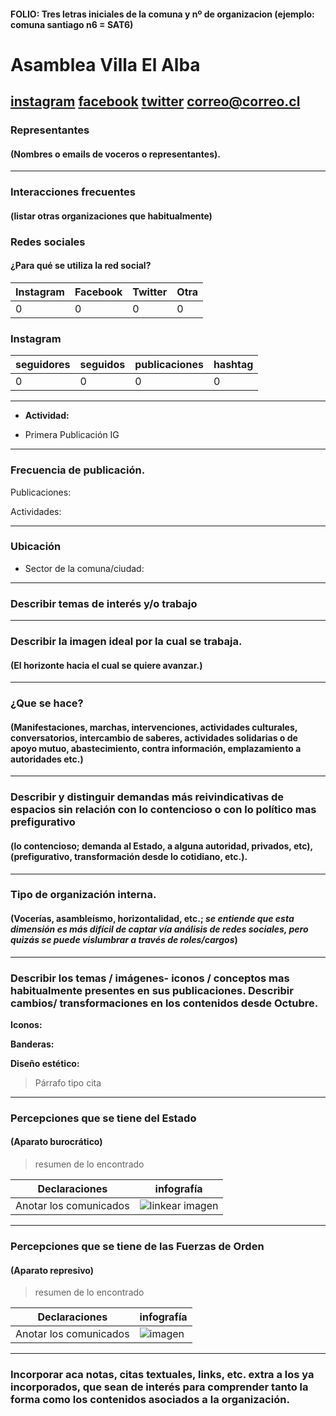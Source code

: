 #### FOLIO: Tres letras iniciales de la comuna y nº de organizacion (ejemplo: comuna santiago n6 = SAT6)
# Asamblea Villa El Alba

[instagram](https://www.instagram.com/asambleaelalba/)
[facebook]()
[twitter]()
<correo@correo.cl>
---

### Representantes
#### (Nombres o emails de voceros o representantes).

---
### Interacciones frecuentes
#### (listar otras organizaciones que habitualmente)

### Redes sociales
#### ¿Para qué se utiliza la red social?
| Instagram | Facebook | Twitter | Otra 
|---|---|---|---|
|0|0|0|0|

### **Instagram**
| seguidores | seguidos | publicaciones | hashtag |
|---|---|---|---|
|0|0|0|0|

---

* **Actividad:**   

* Primera Publicación IG

---
### Frecuencia de publicación.

Publicaciones:

Actividades:

---
### Ubicación
* Sector de la comuna/ciudad:

---
### Describir temas de interés y/o trabajo

---
### Describir la imagen ideal por la cual se trabaja.
#### (El horizonte hacia el cual se quiere avanzar.)

---
### ¿Que se hace?
#### (Manifestaciones, marchas, intervenciones, actividades culturales, conversatorios, intercambio de saberes, actividades solidarias o de apoyo mutuo, abastecimiento, contra información, emplazamiento a autoridades etc.)

---
### Describir y distinguir demandas más reivindicativas de espacios sin relación con lo contencioso o con lo político mas prefigurativo
#### (lo contencioso; demanda al Estado, a alguna autoridad, privados, etc), (prefigurativo, transformación desde lo cotidiano, etc.).

---
### Tipo de organización interna.
#### (Vocerías, asambleísmo, horizontalidad, etc.; *se entiende que esta dimensión es más difícil de captar vía análisis de redes sociales, pero quizás se puede vislumbrar a través de roles/cargos*)

---
### Describir los temas / imágenes- iconos / conceptos mas habitualmente presentes en sus publicaciones. Describir cambios/ transformaciones en los contenidos desde Octubre.

**Iconos:**

**Banderas:**

**Diseño estético:**

> Párrafo tipo cita 

---
### Percepciones que se tiene del Estado
#### (Aparato burocrático)
> resumen de lo encontrado

| Declaraciones | infografía | 
|---|---|
|Anotar los comunicados | ![linkear imagen]() |

---
### Percepciones que se tiene de las Fuerzas de Orden
#### (Aparato represivo)
> resumen de lo encontrado

| Declaraciones | infografía | 
|---|---|
|Anotar los comunicados | ![imagen]() |


---
### Incorporar aca notas, citas textuales, links, etc. extra a los ya incorporados, que sean de interés para comprender tanto la forma como los contenidos asociados a la organización.
